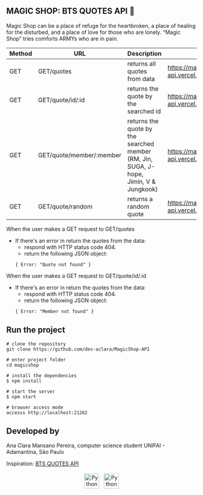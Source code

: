 ## MAGIC SHOP: BTS QUOTES API 💜

Magic Shop can be a place of refuge for the heartbroken, a place of healing for the disturbed, and a place of love for those who are lonely. “Magic Shop” tries comforts ARMYs who are in pain.

| Method | URL | Description| Example|
|--- |--- |--- |--- | 
| GET | GET/quotes | returns all quotes from data  | https://magicshop-api.vercel.app/quotes
| GET| GET/quote/id/:id | returns the quote by the searched id | https://magicshop-api.vercel.app/quote/id/7
| GET| GET/quote/member/:member| returns the quote by the searched member (RM, Jin, SUGA, J-hope, Jimin, V & Jungkook) | https://magicshop-api.vercel.app/quote/member/Jungkook
| GET| GET/quote/random| returns a random quote | https://magicshop-api.vercel.app/quote/random

When the user makes a GET request to GET/quotes

- If there's an error in return the quotes from the data:
  * respond with HTTP status code 404.
  * return the following JSON object: 
  ~~~ 
  { Error: "Quote not found" } 
  ~~~
  
When the user makes a GET request to GET/quote/id/:id

- If there's an error in return the quotes from the data:
  * respond with HTTP status code 404.
  * return the following JSON object: 
  ~~~ 
  { Error: "Member not found" } 
  ~~~
  
## Run the project
 ```
# clone the repository
git clone https://github.com/dev-aclara/MagicShop-API

# enter project folder
cd magicshop

# install the dependencies
$ npm install 

# start the server
$ npm start

# browser access mode
accesss http://localhost:21262
```

## Developed by

Ana Clara Mansano Pereira, computer science student UNIFAI - Adamantina, São Paulo

Inspiration: [BTS QUOTES API](https://github.com/oanhgle/bangtan-api)

<p align="center">
 <a href="https://www.linkedin.com/in/ana-clara-mansano-5051011ab/" target="_blank" rel="noopener noreferrer"> <img src="https://cdn.jsdelivr.net/npm/simple-icons@v3/icons/linkedin.svg" alt="Python" height="40" style="vertical-align:top; margin:4px"></a>
 <a href="mailto:anacmans@outlook.com"> <img src="https://cdn.jsdelivr.net/npm/simple-icons@v3/icons/gmail.svg" alt="Python" height="40" style="vertical-align:top; margin:4px"></a>
</p>
  
